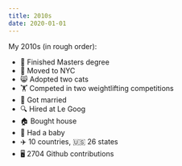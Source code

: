 ```yaml
---
title: 2010s
date: 2020-01-01
---
```


My 2010s (in rough order):

* 🏫 Finished Masters degree
* 🗽 Moved to NYC
* 😸 Adopted two cats
* 🏋️ Competed in two weightlifting competitions
* 💍 Got married
* 🔍 Hired at Le Goog
* 🏠 Bought house
* 👶 Had a baby
* ✈️ 10 countries,  🇺🇸 26 states
* 🖥️ 2704 Github contributions
